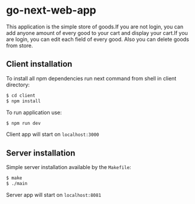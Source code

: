 # go-next-web-app

This application is the simple store of goods.If you are not login, you can add anyone amount of every good to your cart and display your cart.If you are login, you can edit each field of every good. Also you can delete goods from store.

## Client installation
To install all npm dependencies run next command from shell in client directory:
```bash
$ cd client
$ npm install
```
To run application use:
```bash
$ npm run dev
```
Client app will start on `localhost:3000` 

## Server installation
Simple server installation available by the `Makefile`:
```bash
$ make
$ ./main
```
Server app will start on `localhost:8081`
